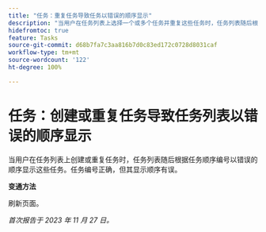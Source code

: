 ```yaml
---
title: "任务：重复任务导致任务以错误的顺序显示"
description: "当用户在任务列表上选择一个或多个任务并重复这些任务时，任务列表随后根据任务顺序编号以错误的顺序显示这些任务。任务编号正确，但其显示顺序有误。有变通方法可用。"
hidefromtoc: true
feature: Tasks
source-git-commit: d68b7fa7c3aa816b7d0c83ed172c0728d8031caf
workflow-type: tm+mt
source-wordcount: '122'
ht-degree: 100%

---
```



# 任务：创建或重复任务导致任务列表以错误的顺序显示

当用户在任务列表上创建或重复任务时，任务列表随后根据任务顺序编号以错误的顺序显示这些任务。任务编号正确，但其显示顺序有误。

**变通方法**

刷新页面。

_首次报告于 2023 年 11 月 27 日。_

